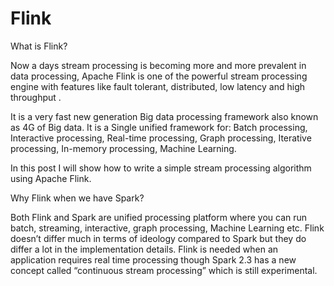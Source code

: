 # Flink 

What is Flink?

Now a days  stream processing is becoming more and more prevalent in data processing, Apache Flink is one of the powerful stream processing engine with features like fault tolerant, distributed, low latency and high throughput . 

It is a very fast new generation Big data processing framework also known as 4G of Big data. It is a Single unified framework for:
Batch processing,
Interactive processing,
Real-time processing,
Graph processing,
Iterative processing,
In-memory processing,
Machine Learning.

In this post I will show how to  write a  simple stream processing  algorithm using  Apache Flink. 


Why Flink when we have Spark?


Both Flink and Spark are unified processing platform where you can run batch, streaming, interactive, graph processing, Machine Learning etc. Flink doesn’t differ much in terms of ideology compared to Spark but they do differ a lot in the implementation details. Flink is needed when an application requires real time processing though Spark 2.3 has a new concept called  “continuous stream processing” which is still experimental.

